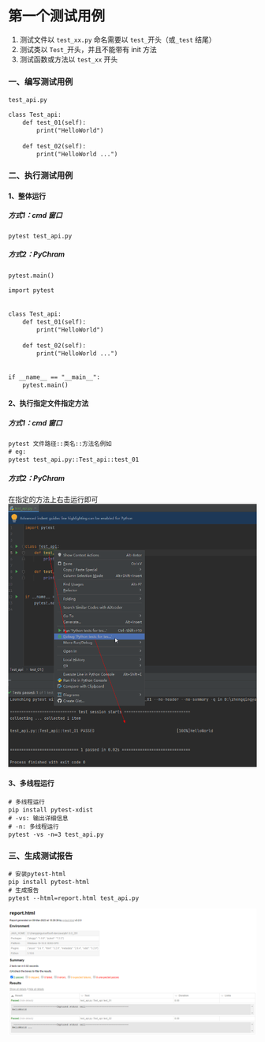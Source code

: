 # 第一个测试用例

1. 测试文件以 `test_xx.py` 命名需要以 `test_`开头（或`_test` 结尾）
2. 测试类以 `Test_`开头，并且不能带有 init 方法
3. 测试函数或方法以 `test_xx` 开头

### 一、编写测试用例

`test_api.py`

```
class Test_api:
    def test_01(self):
        print("HelloWorld")

    def test_02(self):
        print("HelloWorld ...")
```

### 二、执行测试用例

#### 1、整体运行

##### 方式1：cmd 窗口

```shell
pytest test_api.py
```

##### 方式2：PyChram

`pytest.main()`

```
import pytest


class Test_api:
    def test_01(self):
        print("HelloWorld")

    def test_02(self):
        print("HelloWorld ...")


if __name__ == "__main__":
    pytest.main()
```

#### 2、执行指定文件指定方法

##### 方式1：cmd 窗口

```shell
pytest 文件路径::类名::方法名例如
# eg:
pytest test_api.py::Test_api::test_01
```

##### 方式2：PyChram

在指定的方法上右击运行即可
![img.png](images/pytest-first-01.png)

#### 3、多线程运行

```shell
# 多线程运行
pip install pytest-xdist
# -vs: 输出详细信息
# -n: 多线程运行
pytest -vs -n=3 test_api.py
```

### 三、生成测试报告

```shell
# 安装pytest-html
pip install pytest-html
# 生成报告
pytest --html=report.html test_api.py
```

![img.png](images/pytest-first-02.png)
